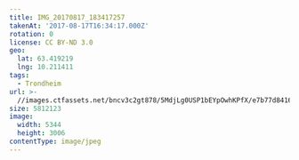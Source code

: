 ```yaml
---
title: IMG_20170817_183417257
takenAt: '2017-08-17T16:34:17.000Z'
rotation: 0
license: CC BY-ND 3.0
geo:
  lat: 63.419219
  lng: 10.211411
tags:
  - Trondheim
url: >-
  //images.ctfassets.net/bncv3c2gt878/5MdjLg0USP1bEYpOwhKPfX/e7b77d84163ec735be29c2a2bd12ddf1/img_20170817_183417257_35801203044_o
size: 5812123
image:
  width: 5344
  height: 3006
contentType: image/jpeg
---
```


